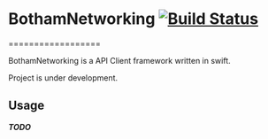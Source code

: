 # BothamNetworking [![Build Status](https://magnum.travis-ci.com/Karumi/BothamNetworking.svg?token=Kb2RqPaWxFZ8XPxpqvqz&branch=master)](https://magnum.travis-ci.com/Karumi/BothamNetworking)
==================

BothamNetworking is a API Client framework written in swift.

Project is under development.

## Usage

**_TODO_**